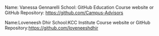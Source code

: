 Name: Vanessa Gennarelli
School: GitHub Education
Course website or GitHub Repository: https://github.com/Campus-Advisors

Name:Loveneesh Dhir
School:KCC Institute
Course website or GitHub Repository:https://github.com/loveneeshdhir
